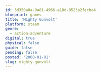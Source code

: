 ```yaml
---
id: 3d350a0a-0a81-4966-a18d-8523a2fecbc4
blueprint: games
title: 'Mighty Gunvolt'
platform: steam
genre:
  - action-adventure
digital: true
physical: false
guide: false
pending: false
posted: '2000-01-01'
slug: mighty-gunvolt
---
```

